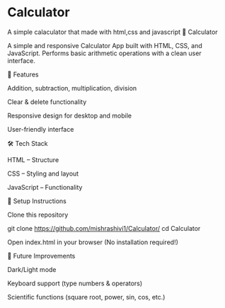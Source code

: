 # Calculator
A simple calaculator that made with html,css and javascript 
🧮 Calculator

A simple and responsive Calculator App built with HTML, CSS, and JavaScript.
Performs basic arithmetic operations with a clean user interface.

🚀 Features

Addition, subtraction, multiplication, division

Clear & delete functionality

Responsive design for desktop and mobile

User-friendly interface

🛠️ Tech Stack

HTML – Structure

CSS – Styling and layout

JavaScript – Functionality

📂 Setup Instructions

Clone this repository

git clone https://github.com/mishrashivi1/Calculator/
cd Calculator


Open index.html in your browser
(No installation required!)

🔮 Future Improvements

Dark/Light mode

Keyboard support (type numbers & operators)

Scientific functions (square root, power, sin, cos, etc.)
